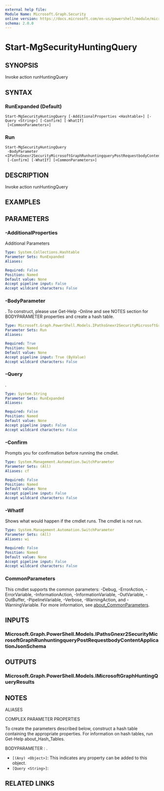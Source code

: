 ```yaml
---
external help file:
Module Name: Microsoft.Graph.Security
online version: https://docs.microsoft.com/en-us/powershell/module/microsoft.graph.security/start-mgsecurityhuntingquery
schema: 2.0.0
---
```


# Start-MgSecurityHuntingQuery

## SYNOPSIS
Invoke action runHuntingQuery

## SYNTAX

### RunExpanded (Default)
```
Start-MgSecurityHuntingQuery [-AdditionalProperties <Hashtable>] [-Query <String>] [-Confirm] [-WhatIf]
 [<CommonParameters>]
```

### Run
```
Start-MgSecurityHuntingQuery
 -BodyParameter <IPathsGnexr2SecurityMicrosoftGraphRunhuntingqueryPostRequestbodyContentApplicationJsonSchema>
 [-Confirm] [-WhatIf] [<CommonParameters>]
```

## DESCRIPTION
Invoke action runHuntingQuery

## EXAMPLES

## PARAMETERS

### -AdditionalProperties
Additional Parameters

```yaml
Type: System.Collections.Hashtable
Parameter Sets: RunExpanded
Aliases:

Required: False
Position: Named
Default value: None
Accept pipeline input: False
Accept wildcard characters: False
```

### -BodyParameter
.
To construct, please use Get-Help -Online and see NOTES section for BODYPARAMETER properties and create a hash table.

```yaml
Type: Microsoft.Graph.PowerShell.Models.IPathsGnexr2SecurityMicrosoftGraphRunhuntingqueryPostRequestbodyContentApplicationJsonSchema
Parameter Sets: Run
Aliases:

Required: True
Position: Named
Default value: None
Accept pipeline input: True (ByValue)
Accept wildcard characters: False
```

### -Query
.

```yaml
Type: System.String
Parameter Sets: RunExpanded
Aliases:

Required: False
Position: Named
Default value: None
Accept pipeline input: False
Accept wildcard characters: False
```

### -Confirm
Prompts you for confirmation before running the cmdlet.

```yaml
Type: System.Management.Automation.SwitchParameter
Parameter Sets: (All)
Aliases: cf

Required: False
Position: Named
Default value: None
Accept pipeline input: False
Accept wildcard characters: False
```

### -WhatIf
Shows what would happen if the cmdlet runs.
The cmdlet is not run.

```yaml
Type: System.Management.Automation.SwitchParameter
Parameter Sets: (All)
Aliases: wi

Required: False
Position: Named
Default value: None
Accept pipeline input: False
Accept wildcard characters: False
```

### CommonParameters
This cmdlet supports the common parameters: -Debug, -ErrorAction, -ErrorVariable, -InformationAction, -InformationVariable, -OutVariable, -OutBuffer, -PipelineVariable, -Verbose, -WarningAction, and -WarningVariable. For more information, see [about_CommonParameters](http://go.microsoft.com/fwlink/?LinkID=113216).

## INPUTS

### Microsoft.Graph.PowerShell.Models.IPathsGnexr2SecurityMicrosoftGraphRunhuntingqueryPostRequestbodyContentApplicationJsonSchema

## OUTPUTS

### Microsoft.Graph.PowerShell.Models.IMicrosoftGraphHuntingQueryResults

## NOTES

ALIASES

COMPLEX PARAMETER PROPERTIES

To create the parameters described below, construct a hash table containing the appropriate properties. For information on hash tables, run Get-Help about_Hash_Tables.


BODYPARAMETER <IPathsGnexr2SecurityMicrosoftGraphRunhuntingqueryPostRequestbodyContentApplicationJsonSchema>: .
  - `[(Any) <Object>]`: This indicates any property can be added to this object.
  - `[Query <String>]`: 

## RELATED LINKS

